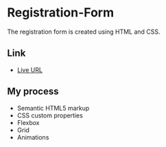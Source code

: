 # Registration-Form

The registration form is created using HTML and CSS. 

## Link

 - [Live URL](https://tajwararik.github.io/Registration-Form/)

 ## My process

 - Semantic HTML5 markup
 - CSS custom properties
 - Flexbox
 - Grid
 - Animations
